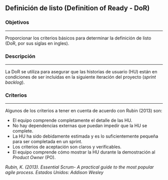
## Definición de listo (Definition of Ready - DoR)

### Objetivos

---
Proporcionar los criterios básicos para determinar la definición de listo (DoR, por sus siglas en ingles).


### Descripción 
---
La DoR se utiliza para asegurar que las historias de usuario (HU) están en condiciones de ser incluidas en la siguiente iteración del proyecto (*sprint backlog*).


### Criterios
---
Algunos de los criterios a tener en cuenta de acuerdo con Rubin (2013) son:

- El equipo comprende completamente el detalle de las HU.
- No hay dependencias externas que puedan impedir que la HU se complete.
- La HU ha sido debidamente estimada y es lo suficientemente pequeña para ser completada en un sprint.
- Los criterios de aceptación son claros y verificables.
- El equipo comprende cómo mostrar la HU durante la demostración al *Product Owner* (PO).


*Rubin, K. (2013). Essential Scrum- A practical guide to the most popular agile process. Estados Unidos: Addison Wesley*
